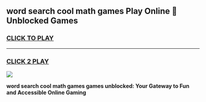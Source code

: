 
## word search cool math games Play Online 👋 Unblocked Games
<h3>
<a href="https://news.freeplayer.one?title=word_search_cool_math_games&ref=17CMG">CLICK TO PLAY</a></h3>
<hr>

<h3>
<a href="https://news.freeplayer.one?title=word_search_cool_math_games&ref=17CMG">CLICK 2 PLAY</a>
  
</h3>

<a href="https://news.freeplayer.one?title=word_search_cool_math_games&ref=17CMG/"><img src="https://clearcache.store/games.png"></a>


**word search cool math games games unblocked: Your Gateway to Fun and Accessible Online Gaming**

